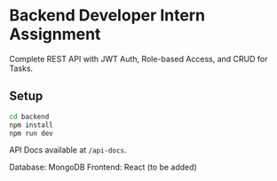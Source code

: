 # Backend Developer Intern Assignment

Complete REST API with JWT Auth, Role-based Access, and CRUD for Tasks.

## Setup
```bash
cd backend
npm install
npm run dev
```

API Docs available at `/api-docs`.

Database: MongoDB
Frontend: React (to be added)
